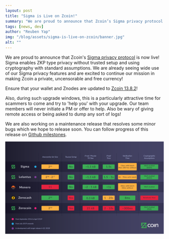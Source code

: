 ```yaml
---
layout: post
title: "Sigma is Live on Zcoin!"
summary: "We are proud to announce that Zcoin’s Sigma privacy protocol is now live!"
tags: [news, dev]
author: "Reuben Yap"
img: "/blog/assets/sigma-is-live-on-zcoin/banner.jpg"
alt: ""
---
```


We are proud to announce that Zcoin's [Sigma privacy protocol]() is now live! Sigma enables ZKP type privacy without trusted setup and using cryptography with standard assumptions. We are already seeing wide use of our Sigma privacy features and are excited to continue our mission in making Zcoin a private, uncensorable and free currency! 

Ensure that your wallet and Znodes are updated to [Zcoin 13.8.2](https://firo.org/get-firo/download/)! 

Also, during such upgrade windows, this is a particularly attractive time for scammers to come and try to 'help you' with your upgrade. Our team members will never initiate a PM or offer to help. Also be wary of giving remote access or being asked to dump any sort of logs! 

We are also working on a maintenance release that resolves some minor bugs which we hope to release soon. You can follow progress of this release on [Github milestones](https://github.com/firoorg/firo/milestone/3). 

![](/blog/assets/sigma-is-live-on-zcoin/zcoin_table_coloured5-01.png)